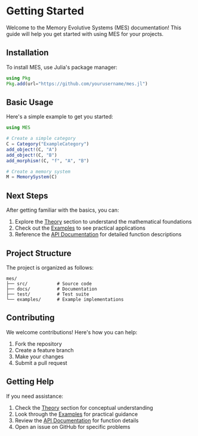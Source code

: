 # Getting Started

Welcome to the Memory Evolutive Systems (MES) documentation! This guide will help you get started with using MES for your projects.

## Installation

To install MES, use Julia's package manager:

```julia
using Pkg
Pkg.add(url="https://github.com/yourusername/mes.jl")
```

## Basic Usage

Here's a simple example to get you started:

```julia
using MES

# Create a simple category
C = Category("ExampleCategory")
add_object!(C, "A")
add_object!(C, "B")
add_morphism!(C, "f", "A", "B")

# Create a memory system
M = MemorySystem(C)
```

## Next Steps

After getting familiar with the basics, you can:

1. Explore the [Theory](../theory/index.md) section to understand the mathematical foundations
2. Check out the [Examples](../examples/index.md) to see practical applications
3. Reference the [API Documentation](../api.md) for detailed function descriptions

## Project Structure

The project is organized as follows:

```
mes/
├── src/           # Source code
├── docs/          # Documentation
├── test/          # Test suite
└── examples/      # Example implementations
```

## Contributing

We welcome contributions! Here's how you can help:

1. Fork the repository
2. Create a feature branch
3. Make your changes
4. Submit a pull request

## Getting Help

If you need assistance:

1. Check the [Theory](../theory/index.md) section for conceptual understanding
2. Look through the [Examples](../examples/index.md) for practical guidance
3. Review the [API Documentation](../api.md) for function details
4. Open an issue on GitHub for specific problems
